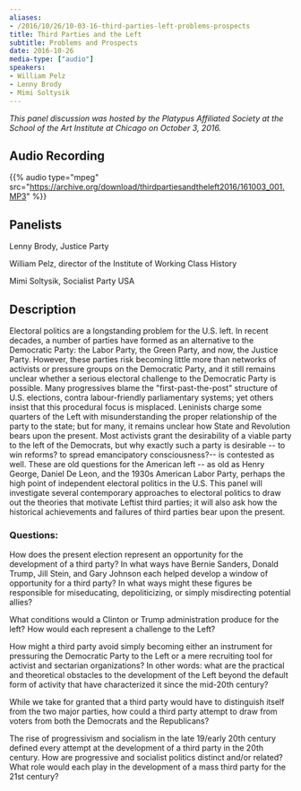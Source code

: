 ```yaml
---
aliases:
- /2016/10/26/10-03-16-third-parties-left-problems-prospects
title: Third Parties and the Left
subtitle: Problems and Prospects
date: 2016-10-26
media-type: ["audio"]
speakers:
- William Pelz
- Lenny Brody
- Mimi Soltysik
---
```

_This panel discussion was hosted by the Platypus Affiliated Society at the School of the Art Institute at Chicago on October 3, 2016._

## Audio Recording

{{% audio type="mpeg" src="https://archive.org/download/thirdpartiesandtheleft2016/161003_001.MP3" %}}

## Panelists


Lenny Brody, Justice Party

William Pelz, director of the Institute of Working Class History

Mimi Soltysik, Socialist Party USA

## Description

Electoral politics are a longstanding problem for the U.S. left. In recent decades, a number of parties have formed as an alternative to the Democratic Party: the Labor Party, the Green Party, and now, the Justice Party. However, these parties risk becoming little more than networks of activists or pressure groups on the Democratic Party, and it still remains unclear whether a serious electoral challenge to the Democratic Party is possible. Many progressives blame the "first-past-the-post" structure of U.S. elections, contra labour-friendly parliamentary systems; yet others insist that this procedural focus is misplaced. Leninists charge some quarters of the Left with misunderstanding the proper relationship of the party to the state; but for many, it remains unclear how State and Revolution bears upon the present. Most activists grant the desirability of a viable party to the left of the Democrats, but why exactly such a party is desirable -- to win reforms? to spread emancipatory consciousness?-- is contested as well. These are old questions for the American left -- as old as Henry George, Daniel De Leon, and the 1930s American Labor Party, perhaps the high point of independent electoral politics in the U.S. This panel will investigate several contemporary approaches to electoral politics to draw out the theories that motivate Leftist third parties; it will also ask how the historical achievements and failures of third parties bear upon the present.


### Questions:

How does the present election represent an opportunity for the development of a third party? In what ways have Bernie Sanders, Donald Trump, Jill Stein, and Gary Johnson each helped develop a window of opportunity for a third party? In what ways might these figures be responsible for miseducating, depoliticizing, or simply misdirecting potential allies?

What conditions would a Clinton or Trump administration produce for the left? How would each represent a challenge to the Left?

How might a third party avoid simply becoming either an instrument for pressuring the Democratic Party to the Left or a mere recruiting tool for activist and sectarian organizations? In other words: what are the practical and theoretical obstacles to the development of the Left beyond the default form of activity that have characterized it since the mid-20th century?

While we take for granted that a third party would have to distinguish itself from the two major parties, how could a third party attempt to draw from voters from both the Democrats and the Republicans?

The rise of progressivism and socialism in the late 19/early 20th century defined every attempt at the development of a third party in the 20th century. How are progressive and socialist politics distinct and/or related? What role would each play in the development of a mass third party for the 21st century?
